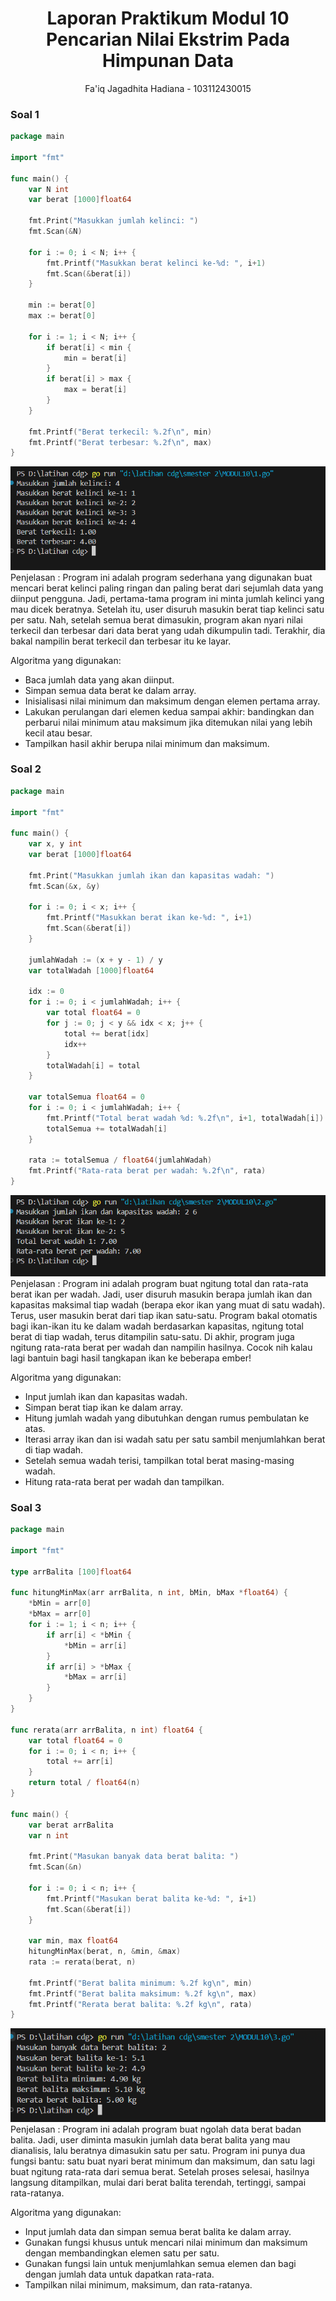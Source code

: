 <h1 style="text-align: center;">Laporan Praktikum Modul 10<br>Pencarian Nilai Ekstrim Pada Himpunan Data</h1>
<p style="text-align: center;">Fa'iq Jagadhita Hadiana - 103112430015</p>

### Soal 1

```go
package main

import "fmt"

func main() {
	var N int
	var berat [1000]float64

	fmt.Print("Masukkan jumlah kelinci: ")
	fmt.Scan(&N)

	for i := 0; i < N; i++ {
		fmt.Printf("Masukkan berat kelinci ke-%d: ", i+1)
		fmt.Scan(&berat[i])
	}

	min := berat[0]
	max := berat[0]

	for i := 1; i < N; i++ {
		if berat[i] < min {
			min = berat[i]
		}
		if berat[i] > max {
			max = berat[i]
		}
	}

	fmt.Printf("Berat terkecil: %.2f\n", min)
	fmt.Printf("Berat terbesar: %.2f\n", max)
}
```
![](output/1.png)
Penjelasan :
Program ini adalah program sederhana yang digunakan buat mencari berat kelinci paling ringan dan paling berat dari sejumlah data yang diinput pengguna. Jadi, pertama-tama program ini minta jumlah kelinci yang mau dicek beratnya. Setelah itu, user disuruh masukin berat tiap kelinci satu per satu. Nah, setelah semua berat dimasukin, program akan nyari nilai terkecil dan terbesar dari data berat yang udah dikumpulin tadi. Terakhir, dia bakal nampilin berat terkecil dan terbesar itu ke layar.

Algoritma yang digunakan:

- Baca jumlah data yang akan diinput.
- Simpan semua data berat ke dalam array.
- Inisialisasi nilai minimum dan maksimum dengan elemen pertama array.
- Lakukan perulangan dari elemen kedua sampai akhir: bandingkan dan perbarui nilai minimum atau maksimum jika ditemukan nilai yang lebih kecil atau besar.
- Tampilkan hasil akhir berupa nilai minimum dan maksimum.
### Soal 2
```go
package main

import "fmt"

func main() {
	var x, y int
	var berat [1000]float64

	fmt.Print("Masukkan jumlah ikan dan kapasitas wadah: ")
	fmt.Scan(&x, &y)

	for i := 0; i < x; i++ {
		fmt.Printf("Masukkan berat ikan ke-%d: ", i+1)
		fmt.Scan(&berat[i])
	}

	jumlahWadah := (x + y - 1) / y
	var totalWadah [1000]float64

	idx := 0
	for i := 0; i < jumlahWadah; i++ {
		var total float64 = 0
		for j := 0; j < y && idx < x; j++ {
			total += berat[idx]
			idx++
		}
		totalWadah[i] = total
	}

	var totalSemua float64 = 0
	for i := 0; i < jumlahWadah; i++ {
		fmt.Printf("Total berat wadah %d: %.2f\n", i+1, totalWadah[i])
		totalSemua += totalWadah[i]
	}

	rata := totalSemua / float64(jumlahWadah)
	fmt.Printf("Rata-rata berat per wadah: %.2f\n", rata)
}
```
![](output/2.png)
Penjelasan :
Program ini adalah program buat ngitung total dan rata-rata berat ikan per wadah. Jadi, user disuruh masukin berapa jumlah ikan dan kapasitas maksimal tiap wadah (berapa ekor ikan yang muat di satu wadah). Terus, user masukin berat dari tiap ikan satu-satu. Program bakal otomatis bagi ikan-ikan itu ke dalam wadah berdasarkan kapasitas, ngitung total berat di tiap wadah, terus ditampilin satu-satu. Di akhir, program juga ngitung rata-rata berat per wadah dan nampilin hasilnya. Cocok nih kalau lagi bantuin bagi hasil tangkapan ikan ke beberapa ember!

Algoritma yang digunakan:

- Input jumlah ikan dan kapasitas wadah.
- Simpan berat tiap ikan ke dalam array.
- Hitung jumlah wadah yang dibutuhkan dengan rumus pembulatan ke atas.
- Iterasi array ikan dan isi wadah satu per satu sambil menjumlahkan berat di tiap wadah.
- Setelah semua wadah terisi, tampilkan total berat masing-masing wadah.
- Hitung rata-rata berat per wadah dan tampilkan.
### Soal 3
```go
package main

import "fmt"

type arrBalita [100]float64

func hitungMinMax(arr arrBalita, n int, bMin, bMax *float64) {
	*bMin = arr[0]
	*bMax = arr[0]
	for i := 1; i < n; i++ {
		if arr[i] < *bMin {
			*bMin = arr[i]
		}
		if arr[i] > *bMax {
			*bMax = arr[i]
		}
	}
}

func rerata(arr arrBalita, n int) float64 {
	var total float64 = 0
	for i := 0; i < n; i++ {
		total += arr[i]
	}
	return total / float64(n)
}

func main() {
	var berat arrBalita
	var n int

	fmt.Print("Masukan banyak data berat balita: ")
	fmt.Scan(&n)

	for i := 0; i < n; i++ {
		fmt.Printf("Masukan berat balita ke-%d: ", i+1)
		fmt.Scan(&berat[i])
	}

	var min, max float64
	hitungMinMax(berat, n, &min, &max)
	rata := rerata(berat, n)

	fmt.Printf("Berat balita minimum: %.2f kg\n", min)
	fmt.Printf("Berat balita maksimum: %.2f kg\n", max)
	fmt.Printf("Rerata berat balita: %.2f kg\n", rata)
}
```
![](output/3.png)
Penjelasan :
Program ini adalah program buat ngolah data berat badan balita. Jadi, user diminta masukin jumlah data berat balita yang mau dianalisis, lalu beratnya dimasukin satu per satu. Program ini punya dua fungsi bantu: satu buat nyari berat minimum dan maksimum, dan satu lagi buat ngitung rata-rata dari semua berat. Setelah proses selesai, hasilnya langsung ditampilkan, mulai dari berat balita terendah, tertinggi, sampai rata-ratanya. 

Algoritma yang digunakan:

- Input jumlah data dan simpan semua berat balita ke dalam array.
- Gunakan fungsi khusus untuk mencari nilai minimum dan maksimum dengan membandingkan elemen satu per satu.
- Gunakan fungsi lain untuk menjumlahkan semua elemen dan bagi dengan jumlah data untuk dapatkan rata-rata.
- Tampilkan nilai minimum, maksimum, dan rata-ratanya.
